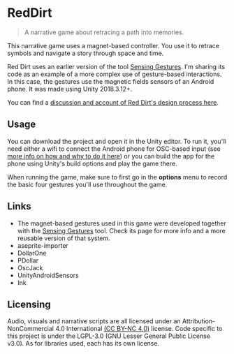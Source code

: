 # RedDirt

> A narrative game about retracing a path into memories.

This narrative game uses a magnet-based controller. You use it to retrace symbols and navigate a story through space and time.

Red Dirt uses an earlier version of the tool [Sensing Gestures](https://github.com/enricllagostera/SensingGestures). I'm sharing its code as an example of a more complex use of gesture-based interactions. In this case, the gestures use the magnetic fields sensors of an Android phone. It was made using Unity 2018.3.12+.

You can find a [discussion and account of Red Dirt's design process here](https://github.com/enricllagostera/RedDirt/wiki/Discussion). 

## Usage

You can download the project and open it in the Unity editor. To run it, you'll need either a wifi to connect the Android phone for OSC-based input (see [more info on how and why to do it here](https://github.com/enricllagostera/SensingGestures/wiki/OSC-based-prototyping-and-native-sensors)) or you can build the app for the phone using Unity's build options and play the game there.

When running the game, make sure to first go in the **options** menu to record the basic four gestures you'll use throughout the game.

## Links

+ The magnet-based gestures used in this game were developed together with the [Sensing Gestures](https://github.com/enricllagostera/SensingGestures) tool. Check its page for more info and a more reusable version of that system.
+ aseprite-importer
+ DollarOne
+ PDollar
+ OscJack
+ UnityAndroidSensors
+ Ink

## Licensing

Audio, visuals and narrative scripts are all licensed under an Attribution-NonCommercial 4.0 International [(CC BY-NC 4.0)](https://creativecommons.org/licenses/by-nc/4.0/) license. Code specific to this project is under the  LGPL-3.0 (GNU Lesser General Public License v3.0). As for libraries used, each has its own license.
